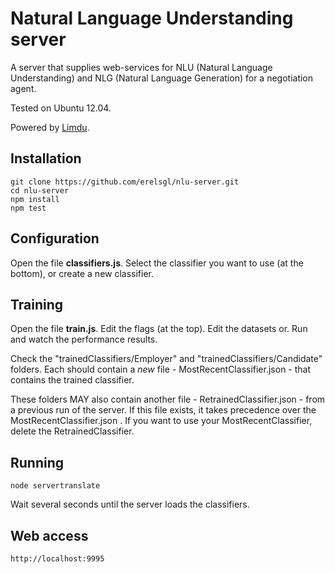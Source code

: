 # Natural Language Understanding server

A server that supplies web-services for NLU (Natural Language Understanding) and NLG (Natural Language Generation) for a negotiation agent.

Tested on Ubuntu 12.04.

Powered by [Limdu](http://erelsgl.github.io/limdu).

## Installation

	git clone https://github.com/erelsgl/nlu-server.git
	cd nlu-server
	npm install
	npm test


## Configuration

Open the file **classifiers.js**. Select the classifier you want to use (at the bottom), or create a new classifier.


## Training

Open the file **train.js**. Edit the flags (at the top). Edit the datasets or. Run and watch the performance results.

Check the "trainedClassifiers/Employer" and  "trainedClassifiers/Candidate" folders. Each should contain a *new* file - MostRecentClassifier.json - that contains the trained classifier.

These folders MAY also contain another file - RetrainedClassifier.json - from a previous run of the server. If this file exists, it takes precedence over the MostRecentClassifier.json . 
If you want to use your MostRecentClassifier, delete the RetrainedClassifier. 


## Running

	node servertranslate

Wait several seconds until the server loads the classifiers.


## Web access

	http://localhost:9995
